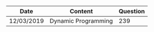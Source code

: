 



| Date | Content | Question |
|--|--| -- |
| 12/03/2019 | Dynamic Programming | 239 |

<!--stackedit_data:
eyJoaXN0b3J5IjpbMTAyMDUwMjQxNSwtODgwMTkyODcwXX0=
-->